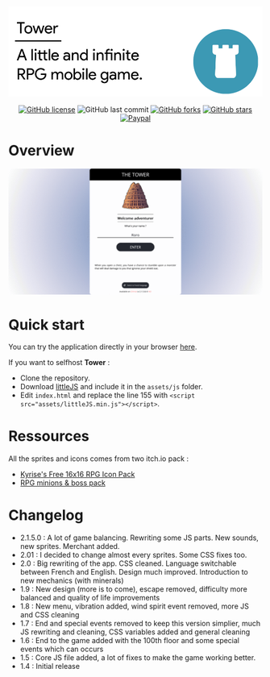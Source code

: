 ![Header](/docs/header.png)

<div align="center">

[![GitHub license](https://img.shields.io/github/license/n-deleforge/tower?style=for-the-badge)](https://github.com/n-deleforge/tower/blob/main/LICENCE)
![GitHub last commit](https://img.shields.io/github/last-commit/n-deleforge/tower?style=for-the-badge)
[![GitHub forks](https://img.shields.io/github/forks/n-deleforge/tower?style=for-the-badge)](https://github.com/n-deleforge/tower/network)
[![GitHub stars](https://img.shields.io/github/stars/n-deleforge/tower?style=for-the-badge)](https://github.com/n-deleforge/tower/stargazers)
[![Paypal](https://img.shields.io/badge/DONATE-PAYPAL.ME-lightgrey?style=for-the-badge)](https://www.paypal.com/paypalme/nicolasdeleforge)

</div>

# Overview

![Overview](/docs/overview.gif)

# Quick start

You can try the application directly in your browser [here](https://nicolas-deleforge.fr//tower/).  

If you want to selfhost **Tower** :
- Clone the repository.
- Download [littleJS](https://github.com/n-deleforge/littleJS) and include it in the `assets/js` folder.
- Edit `index.html` and replace the line 155 with `<script src="assets/littleJS.min.js"></script>`.

# Ressources

All the sprites and icons comes from two itch.io pack :
- [Kyrise's Free 16x16 RPG Icon Pack](https://kyrise.itch.io/kyrises-free-16x16-rpg-icon-pack)
- [RPG minions & boss pack](https://beowulf.itch.io/rpg-boss-monsters-minions-huge-pack)

# Changelog

- 2.1.5.0 : A lot of game balancing. Rewriting some JS parts. New sounds, new sprites. Merchant added.
- 2.01 : I decided to change almost every sprites. Some CSS fixes too.
- 2.0 : Big rewriting of the app. CSS cleaned. Language switchable between French and English. Design much improved. Introduction to new mechanics (with minerals)
- 1.9 : New design (more is to come), escape removed, difficulty more balanced and quality of life improvements
- 1.8 : New menu, vibration added, wind spirit event removed, more JS and CSS cleaning
- 1.7 : End and special events removed to keep this version simplier, much JS rewriting and cleaning, CSS variables added and general cleaning
- 1.6 : End to the game added with the 100th floor and some special events which can occurs
- 1.5 : Core JS file added, a lot of fixes to make the game working better.
- 1.4 : Initial release